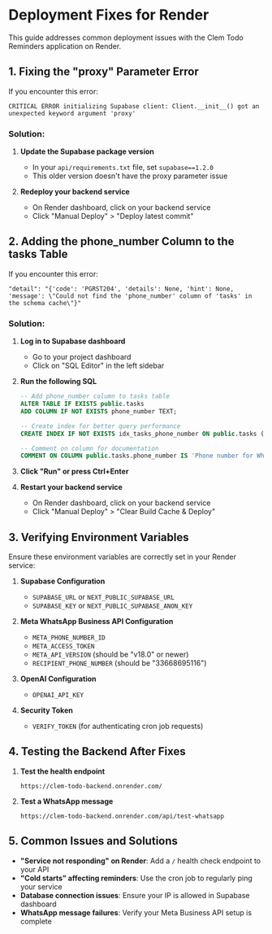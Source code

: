 # Deployment Fixes for Render

This guide addresses common deployment issues with the Clem Todo Reminders application on Render.

## 1. Fixing the "proxy" Parameter Error

If you encounter this error:
```
CRITICAL ERROR initializing Supabase client: Client.__init__() got an unexpected keyword argument 'proxy'
```

### Solution:

1. **Update the Supabase package version**
   - In your `api/requirements.txt` file, set `supabase==1.2.0`
   - This older version doesn't have the proxy parameter issue

2. **Redeploy your backend service**
   - On Render dashboard, click on your backend service
   - Click "Manual Deploy" > "Deploy latest commit"

## 2. Adding the phone_number Column to the tasks Table

If you encounter this error:
```
"detail": "{'code': 'PGRST204', 'details': None, 'hint': None, 'message': \"Could not find the 'phone_number' column of 'tasks' in the schema cache\"}"
```

### Solution:

1. **Log in to Supabase dashboard**
   - Go to your project dashboard
   - Click on "SQL Editor" in the left sidebar

2. **Run the following SQL**
   ```sql
   -- Add phone_number column to tasks table
   ALTER TABLE IF EXISTS public.tasks 
   ADD COLUMN IF NOT EXISTS phone_number TEXT;

   -- Create index for better query performance
   CREATE INDEX IF NOT EXISTS idx_tasks_phone_number ON public.tasks (phone_number);

   -- Comment on column for documentation
   COMMENT ON COLUMN public.tasks.phone_number IS 'Phone number for WhatsApp notifications in international format (e.g., +33668695116)';
   ```

3. **Click "Run" or press Ctrl+Enter**

4. **Restart your backend service**
   - On Render dashboard, click on your backend service
   - Click "Manual Deploy" > "Clear Build Cache & Deploy"

## 3. Verifying Environment Variables

Ensure these environment variables are correctly set in your Render service:

1. **Supabase Configuration**
   - `SUPABASE_URL` or `NEXT_PUBLIC_SUPABASE_URL`
   - `SUPABASE_KEY` or `NEXT_PUBLIC_SUPABASE_ANON_KEY`

2. **Meta WhatsApp Business API Configuration**
   - `META_PHONE_NUMBER_ID`
   - `META_ACCESS_TOKEN`
   - `META_API_VERSION` (should be "v18.0" or newer)
   - `RECIPIENT_PHONE_NUMBER` (should be "33668695116")

3. **OpenAI Configuration**
   - `OPENAI_API_KEY`

4. **Security Token**
   - `VERIFY_TOKEN` (for authenticating cron job requests)

## 4. Testing the Backend After Fixes

1. **Test the health endpoint**
   ```
   https://clem-todo-backend.onrender.com/
   ```

2. **Test a WhatsApp message**
   ```
   https://clem-todo-backend.onrender.com/api/test-whatsapp
   ```

## 5. Common Issues and Solutions

- **"Service not responding" on Render**: Add a `/` health check endpoint to your API
- **"Cold starts" affecting reminders**: Use the cron job to regularly ping your service
- **Database connection issues**: Ensure your IP is allowed in Supabase dashboard
- **WhatsApp message failures**: Verify your Meta Business API setup is complete 